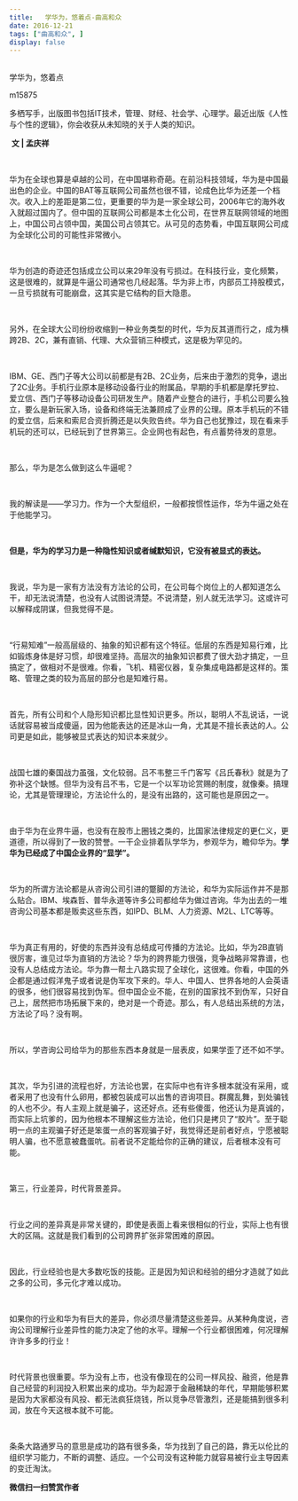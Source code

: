 ```yaml
---
title:   学华为，悠着点-曲高和众
date: 2016-12-21
tags: ["曲高和众", ]
display: false
---
```



## 



学华为，悠着点




m15875




多栖写手，出版图书包括IT技术，管理、财经、社会学、心理学。最近出版《人性与个性的逻辑》，你会收获从未知晓的关于人类的知识。


&nbsp;**文 | 孟庆祥**

&nbsp;

华为在全球也算是卓越的公司，在中国堪称奇葩。在前沿科技领域，华为是中国最出色的企业。中国的BAT等互联网公司虽然也很不错，论成色比华为还差一个档次。收入上的差距是第二位，更重要的华为是一家全球公司，2006年它的海外收入就超过国内了。但中国的互联网公司都是本土化公司，在世界互联网领域的地图上，中国公司占领中国，美国公司占领其它。从可见的态势看，中国互联网公司成为全球化公司的可能性非常微小。

&nbsp;

华为创造的奇迹还包括成立公司以来29年没有亏损过。在科技行业，变化频繁，这是很难的，就算是牛逼公司通常也几经起落。华为非上市，内部员工持股模式，一旦亏损就有可能崩盘，这其实是它结构的巨大隐患。

&nbsp;

另外，在全球大公司纷纷收缩到一种业务类型的时代，华为反其道而行之，成为横跨2B、2C，兼有直销、代理、大众营销三种模式，这是极为罕见的。

&nbsp;

IBM、GE、西门子等大公司以前都是有2B、2C业务，后来由于激烈的竞争，退出了2C业务。手机行业原本是移动设备行业的附属品，早期的手机都是摩托罗拉、爱立信、西门子等移动设备公司研发生产。随着产业整合的进行，手机公司要么独立，要么是新玩家入场，设备和终端无法兼顾成了业界的公理。原本手机玩的不错的爱立信，后来和索尼合资折腾还是以失败告终。华为自己也犹豫过，现在看来手机玩的还可以，已经玩到了世界第三。企业网也有起色，有点蓄势待发的意思。

&nbsp;

那么，华为是怎么做到这么牛逼呢？

&nbsp;

我的解读是——学习力。作为一个大型组织，一般都按惯性运作，华为牛逼之处在于他能学习。

&nbsp;

**但是，华为的学习力是一种隐性知识或者缄默知识，它没有被显式的表达。**

&nbsp;

我说，华为是一家有方法没有方法论的公司，在公司每个岗位上的人都知道怎么干，却无法说清楚，也没有人试图说清楚。不说清楚，别人就无法学习。这或许可以解释成阴谋，但我觉得不是。

&nbsp;

“行易知难”一般高层级的、抽象的知识都有这个特征。低层的东西是知易行难，比如锻炼身体是好习惯，却很难坚持。高层次的抽象知识都费了很大劲才搞定，一旦搞定了，做相对不是很难。你看，飞机、精密仪器，复杂集成电路都是这样的。策略、管理之类的较为高层的部分也是知难行易。

&nbsp;

首先，所有公司和个人隐形知识都比显性知识更多。所以，聪明人不乱说话，一说话就容易被当成傻逼，因为他能表达的还是冰山一角，尤其是不擅长表达的人。公司更是如此，能够被显式表达的知识本来就少。

&nbsp;

战国七雄的秦国战力虽强，文化较弱。吕不韦整三千门客写《吕氏春秋》就是为了弥补这个缺憾。但华为没有吕不韦，它是一个以军功论赏赐的制度，就像秦。搞理论，尤其是管理理论，方法论什么的，是没有出路的，这可能也是原因之一。

&nbsp;

由于华为在业界牛逼，也没有在股市上圈钱之类的，比国家法律规定的更仁义，更道德，所以得到了一致的赞誉。一干企业排着队学华为，参观华为，瞻仰华为。**学华为已经成了中国企业界的“显学”。**

&nbsp;

华为的所谓方法论都是从咨询公司引进的蹩脚的方法论，和华为实际运作并不是那么贴合。IBM、埃森哲、普华永道等许多公司都给华为做过咨询。华为出去的一堆咨询公司基本都是贩卖这些东西，如IPD、BLM、人力资源、M2L、LTC等等。

&nbsp;

华为真正有用的，好使的东西并没有总结成可传播的方法论。比如，华为2B直销很厉害，谁见过华为直销的方法论？华为的跨界能力很强，竞争战略非常靠谱，也没有人总结成方法论。华为靠一帮土八路实现了全球化，这很难。你看，中国的外企都是通过假洋鬼子或者说是伪军攻下来的。华人、中国人、世界各地的人会英语的很多，他们很容易找到伪军。但中国企业不能，在别的国家找不到伪军，只好自己上，居然把市场拓展下来的，绝对是一个奇迹。那么，有人总结出系统的方法，方法论了吗？没有啊。

&nbsp;

所以，学咨询公司给华为的那些东西本身就是一层表皮，如果学歪了还不如不学。

&nbsp;

其次，华为引进的流程也好，方法论也罢，在实际中也有许多根本就没有采用，或者采用了也没有什么卵用，都被包装成可以出售的咨询项目。群魔乱舞，到处骗钱的人也不少。有人主观上就是骗子，这还好点。还有些傻蛋，他还认为是真诚的，而实际上坑爹的，因为他根本不理解这些方法论，他们只是拷贝了“胶片”。至于聪明一点的主观骗子好还是笨蛋一点的客观骗子好，我觉得还是前者好点，宁愿被聪明人骗，也不愿意被蠢蛋吭。前者说不定能给你的正确的建议，后者根本没有可能。

&nbsp;

第三，行业差异，时代背景差异。

&nbsp;

行业之间的差异真是非常关键的，即使是表面上看来很相似的行业，实际上也有很大的区隔。这就是我们看到的公司跨界扩张非常困难的原因。

&nbsp;

因此，行业经验也是大多数吃饭的技能。正是因为知识和经验的细分才造就了如此之多的公司，多元化才难以成功。

&nbsp;

如果你的行业和华为有巨大的差异，你必须尽量清楚这些差异。从某种角度说，咨询公司理解行业差异性的能力决定了他的水平。理解一个行业都很困难，何况理解许许多多的行业！

&nbsp;

时代背景也很重要。华为没有上市，也没有像现在的公司一样风投、融资，他是靠自己经营的利润投入积累出来的成功。华为起源于金融稀缺的年代，早期能够积累是因为大家都没有风投、都无法疯狂烧钱，所以竞争尽管激烈，还是能搞到很多利润，放在今天这根本就不可能。

&nbsp;

条条大路通罗马的意思是成功的路有很多条，华为找到了自己的路，靠无以伦比的组织学习能力，不断的调整、适应。一个公司没有这种能力就容易被行业主导因素的变迁淘汰。




**微信扫一扫赞赏作者**